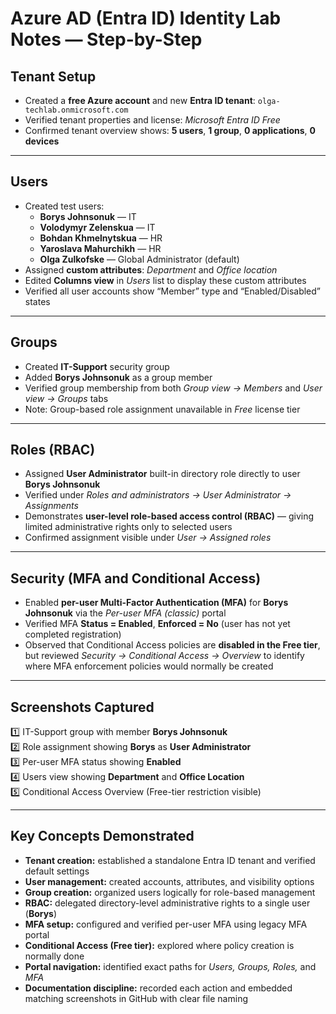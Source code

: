 # Azure AD (Entra ID) Identity Lab Notes — Step-by-Step

## Tenant Setup
- Created a **free Azure account** and new **Entra ID tenant**: `olga-techlab.onmicrosoft.com`
- Verified tenant properties and license: *Microsoft Entra ID Free*
- Confirmed tenant overview shows: **5 users**, **1 group**, **0 applications**, **0 devices**

---

## Users
- Created test users:  
  - **Borys Johnsonuk** — IT  
  - **Volodymyr Zelenskua** — IT  
  - **Bohdan Khmelnytskua** — HR 
  - **Yaroslava Mahurchikh** — HR 
  - **Olga Zulkofske** — Global Administrator (default)
- Assigned **custom attributes**: *Department* and *Office location*
- Edited **Columns view** in *Users* list to display these custom attributes
- Verified all user accounts show “Member” type and “Enabled/Disabled” states

---

## Groups
- Created **IT-Support** security group
- Added **Borys Johnsonuk** as a group member
- Verified group membership from both *Group view → Members* and *User view → Groups* tabs
- Note: Group-based role assignment unavailable in *Free* license tier

---

## Roles (RBAC)
- Assigned **User Administrator** built-in directory role directly to user **Borys Johnsonuk**
- Verified under *Roles and administrators → User Administrator → Assignments*
- Demonstrates **user-level role-based access control (RBAC)** — giving limited administrative rights only to selected users
- Confirmed assignment visible under *User → Assigned roles*

---

## Security (MFA and Conditional Access)
- Enabled **per-user Multi-Factor Authentication (MFA)** for **Borys Johnsonuk** via the *Per-user MFA (classic)* portal
- Verified MFA **Status = Enabled**, **Enforced = No** (user has not yet completed registration)
- Observed that Conditional Access policies are **disabled in the Free tier**, but reviewed *Security → Conditional Access → Overview* to identify where MFA enforcement policies would normally be created

---

## Screenshots Captured
1️⃣ IT-Support group with member **Borys Johnsonuk**  
2️⃣ Role assignment showing **Borys** as **User Administrator**  
3️⃣ Per-user MFA status showing **Enabled**  
4️⃣ Users view showing **Department** and **Office Location**  
5️⃣ Conditional Access Overview (Free-tier restriction visible)

---

## Key Concepts Demonstrated
- **Tenant creation:** established a standalone Entra ID tenant and verified default settings  
- **User management:** created accounts, attributes, and visibility options  
- **Group creation:** organized users logically for role-based management  
- **RBAC:** delegated directory-level administrative rights to a single user (**Borys**)  
- **MFA setup:** configured and verified per-user MFA using legacy MFA portal  
- **Conditional Access (Free tier):** explored where policy creation is normally done  
- **Portal navigation:** identified exact paths for *Users, Groups, Roles,* and *MFA*  
- **Documentation discipline:** recorded each action and embedded matching screenshots in GitHub with clear file naming
